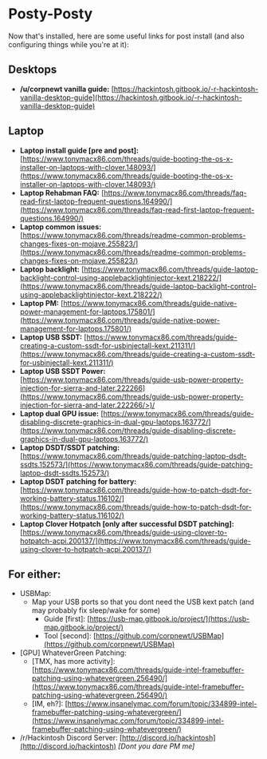 # Posty-Posty

Now that's installed, here are some useful links for post install \(and also configuring things while you're at it\):

## Desktops

* **/u/corpnewt vanilla guide:** [https://hackintosh.gitbook.io/-r-hackintosh-vanilla-desktop-guide](https://hackintosh.gitbook.io/-r-hackintosh-vanilla-desktop-guide)

## Laptop 

* **Laptop install guide \[pre and post\]:** [https://www.tonymacx86.com/threads/guide-booting-the-os-x-installer-on-laptops-with-clover.148093/](https://www.tonymacx86.com/threads/guide-booting-the-os-x-installer-on-laptops-with-clover.148093/)
* **Laptop Rehabman FAQ:** [https://www.tonymacx86.com/threads/faq-read-first-laptop-frequent-questions.164990/](https://www.tonymacx86.com/threads/faq-read-first-laptop-frequent-questions.164990/)
* **Laptop common issues:** [https://www.tonymacx86.com/threads/readme-common-problems-changes-fixes-on-mojave.255823/](https://www.tonymacx86.com/threads/readme-common-problems-changes-fixes-on-mojave.255823/)
* **Laptop backlight:** [https://www.tonymacx86.com/threads/guide-laptop-backlight-control-using-applebacklightinjector-kext.218222/](https://www.tonymacx86.com/threads/guide-laptop-backlight-control-using-applebacklightinjector-kext.218222/)
* **Laptop PM:** [https://www.tonymacx86.com/threads/guide-native-power-management-for-laptops.175801/](https://www.tonymacx86.com/threads/guide-native-power-management-for-laptops.175801/)
* **Laptop USB SSDT:** [https://www.tonymacx86.com/threads/guide-creating-a-custom-ssdt-for-usbinjectall-kext.211311/](https://www.tonymacx86.com/threads/guide-creating-a-custom-ssdt-for-usbinjectall-kext.211311/)
* **Laptop USB SSDT Power:** [https://www.tonymacx86.com/threads/guide-usb-power-property-injection-for-sierra-and-later.222266](https://www.tonymacx86.com/threads/guide-usb-power-property-injection-for-sierra-and-later.222266/>)/
* **Laptop dual GPU issue:** [https://www.tonymacx86.com/threads/guide-disabling-discrete-graphics-in-dual-gpu-laptops.163772/](https://www.tonymacx86.com/threads/guide-disabling-discrete-graphics-in-dual-gpu-laptops.163772/)
* **Laptop DSDT/SSDT patching:** [https://www.tonymacx86.com/threads/guide-patching-laptop-dsdt-ssdts.152573/](https://www.tonymacx86.com/threads/guide-patching-laptop-dsdt-ssdts.152573/)
* **Laptop DSDT patching for battery:** [https://www.tonymacx86.com/threads/guide-how-to-patch-dsdt-for-working-battery-status.116102/](https://www.tonymacx86.com/threads/guide-how-to-patch-dsdt-for-working-battery-status.116102/)
* **Laptop Clover Hotpatch \[only after successful DSDT patching\]:** [https://www.tonymacx86.com/threads/guide-using-clover-to-hotpatch-acpi.200137/](https://www.tonymacx86.com/threads/guide-using-clover-to-hotpatch-acpi.200137/)

## For either:

* USBMap:
  * Map your USB ports so that you dont need the USB kext patch \(and may probably fix sleep/wake for some\)
    * Guide \[first\]: [https://usb-map.gitbook.io/project/](https://usb-map.gitbook.io/project/)
    * Tool \[second\]: [https://github.com/corpnewt/USBMap](https://github.com/corpnewt/USBMap)
* \[GPU\] WhateverGreen Patching:
  * \[TMX, has more activity\]: [https://www.tonymacx86.com/threads/guide-intel-framebuffer-patching-using-whatevergreen.256490/](https://www.tonymacx86.com/threads/guide-intel-framebuffer-patching-using-whatevergreen.256490/)
  * \[IM, eh?\]: [https://www.insanelymac.com/forum/topic/334899-intel-framebuffer-patching-using-whatevergreen/](https://www.insanelymac.com/forum/topic/334899-intel-framebuffer-patching-using-whatevergreen/)
* /r/Hackintosh Discord Server: [http://discord.io/hackintosh](http://discord.io/hackintosh) _\[Dont you dare PM me\]_


